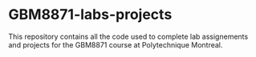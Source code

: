 # GBM8871-labs-projects

This repository contains all the code used to complete lab assignements and projects for the GBM8871 course at Polytechnique Montreal.

